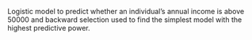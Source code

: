 
Logistic model to predict whether an individual’s annual income is above 50000 and backward selection used to find the simplest model with the highest
predictive power.
